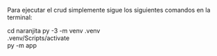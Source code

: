 Para ejecutar el crud simplemente sigue los siguientes comandos en la terminal:

cd naranjita
py -3 -m venv .venv                                                                                         
.venv/Scripts/activate                                                                                      
py -m app 
